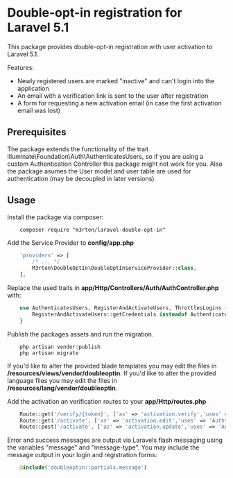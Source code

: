 # Double-opt-in registration for Laravel 5.1

This package provides double-opt-in registration with user activation to Laravel 5.1.

Features:

- Newly registered users are marked "inactive" and can't login into the application
- An email with a verification link is sent to the user after registration
- A form for requesting a new activation email (in case the first activation email was lost)  

## Prerequisites  

The package extends the functionality of the trait Illuminate\Foundation\Auth\AuthenticatesUsers, 
so if you are using a custom Authentication Controller this package might not work for you.
Also the package asumes the User model and user table are used for authentication (may be decoupled in later versions)

## Usage

Install the package via composer:
```
	composer require "m3rten/laravel-double-opt-in"
```

Add the Service Provider to **config/app.php**
```php
    'providers' => [
        /* ... */
        M3rten\DoubleOptIn\DoubleOptInServiceProvider::class,
    ],
```

Replace the used traits in **app/Http/Controllers/Auth/AuthController.php** with:
```php
    use AuthenticatesUsers, RegisterAndActivateUsers, ThrottlesLogins {
        RegisterAndActivateUsers::getCredentials insteadof AuthenticatesUsers;
    }
```

Publish the packages assets and run the migration.
```
    php artisan vendor:publish
	php artisan migrate
```
If you'd like to alter the provided blade templates you may edit the files in **/resources/views/vendor/doubleoptin**. 
If you'd like to alter the provided language files you may edit the files in **/resources/lang/vendor/doubleoptin**. 

Add the activation an verification routes to your **app/Http/routes.php**
```php
    Route::get('/verify/{token}', ['as' => 'activation.verify','uses' => 'Auth\AuthController@verify',]);
    Route::get('/activate', ['as' => 'activation.edit','uses' => 'Auth\AuthController@editActivation',]);
    Route::post('/activate', ['as' => 'activation.update','uses' => 'Auth\AuthController@postActivation',]);
```

Error and success messages are output via Laravels flash messaging using the variables "message" and "message-type". 
You may include the message output in your login and registration forms:
```php
    @include('doubleoptin::partials.message')    
```
